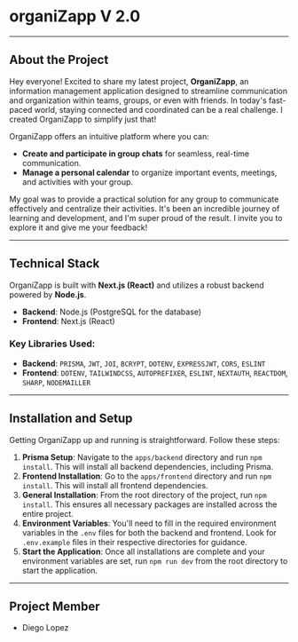 # organiZapp V 2.0

---

## About the Project

Hey everyone! Excited to share my latest project, **OrganiZapp**, an information management application designed to streamline communication and organization within teams, groups, or even with friends. In today's fast-paced world, staying connected and coordinated can be a real challenge. I created OrganiZapp to simplify just that!

OrganiZapp offers an intuitive platform where you can:

* **Create and participate in group chats** for seamless, real-time communication.
* **Manage a personal calendar** to organize important events, meetings, and activities with your group.

My goal was to provide a practical solution for any group to communicate effectively and centralize their activities. It's been an incredible journey of learning and development, and I'm super proud of the result. I invite you to explore it and give me your feedback!

---

## Technical Stack

OrganiZapp is built with **Next.js (React)** and utilizes a robust backend powered by **Node.js**.

* **Backend**: Node.js (PostgreSQL for the database)
* **Frontend**: Next.js (React)

### Key Libraries Used:

* **Backend**: `PRISMA`, `JWT`, `JOI`, `BCRYPT`, `DOTENV`, `EXPRESSJWT`, `CORS`, `ESLINT`
* **Frontend**: `DOTENV`, `TAILWINDCSS`, `AUTOPREFIXER`, `ESLINT`, `NEXTAUTH`, `REACTDOM`, `SHARP`, `NODEMAILLER`

---

## Installation and Setup

Getting OrganiZapp up and running is straightforward. Follow these steps:

1.  **Prisma Setup**: Navigate to the `apps/backend` directory and run `npm install`. This will install all backend dependencies, including Prisma.
2.  **Frontend Installation**: Go to the `apps/frontend` directory and run `npm install`. This will install all frontend dependencies.
3.  **General Installation**: From the root directory of the project, run `npm install`. This ensures all necessary packages are installed across the entire project.
4.  **Environment Variables**: You'll need to fill in the required environment variables in the `.env` files for both the backend and frontend. Look for `.env.example` files in their respective directories for guidance.
5.  **Start the Application**: Once all installations are complete and your environment variables are set, run `npm run dev` from the root directory to start the application.

---

## Project Member

* Diego Lopez
